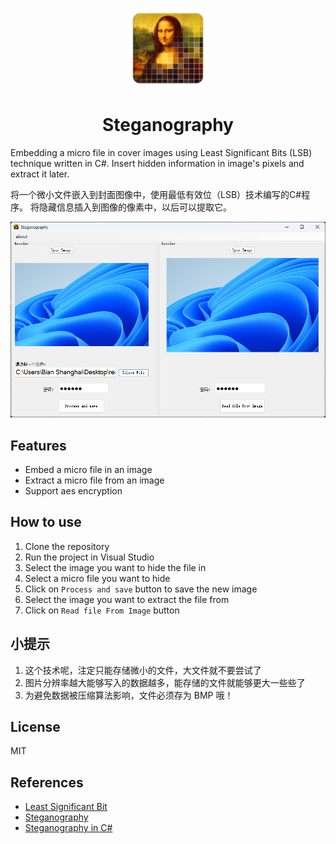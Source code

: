 <p align="center"><img src="Resources\icon.png" width="128" alt="Laravel Logo"></p>
<h1 align="center">Steganography</h1>

Embedding a micro file in cover images using Least Significant Bits (LSB) technique written in C#. 
Insert hidden information in image's pixels and extract it later.

将一个微小文件嵌入到封面图像中，使用最低有效位（LSB）技术编写的C#程序。
将隐藏信息插入到图像的像素中，以后可以提取它。

![screenshot](Resources/screenshot.png)

## Features
- Embed a micro file in an image
- Extract a micro file from an image
- Support aes encryption

## How to use

1. Clone the repository
2. Run the project in Visual Studio
3. Select the image you want to hide the file in
4. Select a micro file you want to hide
5. Click on `Process and save` button to save the new image
6. Select the image you want to extract the file from
7. Click on `Read file From Image` button

## 小提示

1. 这个技术呢，注定只能存储微小的文件，大文件就不要尝试了
2. 图片分辨率越大能够写入的数据越多，能存储的文件就能够更大一些些了
3. 为避免数据被压缩算法影响，文件必须存为 BMP 哦！


## License
MIT

## References
- [Least Significant Bit](https://en.wikipedia.org/wiki/Least_significant_bit)
- [Steganography](https://en.wikipedia.org/wiki/Steganography)
- [Steganography in C#](https://github.com/SajjadAemmi/Steganography)
